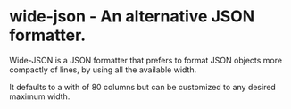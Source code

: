 # wide-json - An alternative JSON formatter.

Wide-JSON is a JSON formatter that prefers to format JSON
objects more compactly of lines, by using all the available
width.

It defaults to a with of 80 columns but can be customized to any
desired maximum width.
